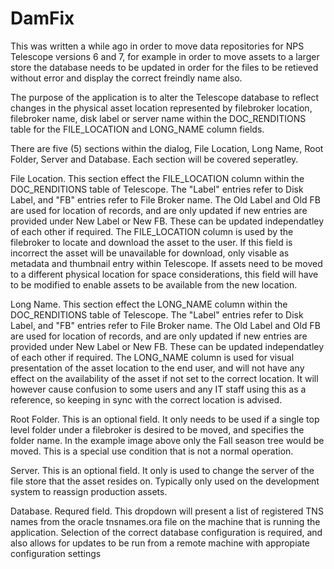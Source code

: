 DamFix
============

This was written a while ago in order to move data repositories 
for NPS Telescope versions 6 and 7, for example in order to move 
assets to a larger store the database needs to be updated in
order for the files to be retieved without error and display
the correct freindly name also.

The purpose of the application is to alter the Telescope database 
to reflect changes in the physical asset location represented 
by filebroker location, filebroker name, disk label or server 
name within the DOC_RENDITIONS table for the FILE_LOCATION and 
LONG_NAME column fields.

There are five (5) sections within the dialog, File Location, 
Long Name, Root Folder, Server and Database. Each section will 
be covered seperatley.

File Location.
This section effect the FILE_LOCATION column within the DOC_RENDITIONS 
table of Telescope. The "Label" entries refer to Disk Label, and 
"FB" entries refer to File Broker name. The Old Label and Old FB 
are used for location of records, and are only updated if new 
entries are provided under  New Label or New FB. These can be 
updated independatley of each other if required. 
The FILE_LOCATION column is used by the filebroker to locate and 
download the asset to the user. If this field is incorrect the 
asset will be unavailable for download, only visable as metadata 
and thumbnail entry within Telescope. If assets need to be moved 
to a different physical location for space considerations, this 
field will have to be modified to enable assets to be available 
from the new location.

Long Name.
This section effect the LONG_NAME column within the DOC_RENDITIONS 
table of Telescope. The "Label" entries refer to Disk Label, and 
"FB" entries refer to File Broker name. The Old Label and Old FB 
are used for location of records, and are only updated if new 
entries are provided under New Label or New FB. These can be 
updated independatley of each other if required. The LONG_NAME 
column is used for visual presentation of the asset location to 
the end user, and will not have any effect on the availability 
of the asset if not set to the correct location. It will however 
cause confusion to some users and any IT staff using this as a 
reference, so keeping in sync with the correct location is advised.

Root Folder.
This is an optional field. It only needs to be used if a single 
top level folder under a filebroker is desired to be moved, and 
specifies the folder name. In the example image above only the 
Fall season tree would be moved. This is a special use condition 
that is not a normal operation. 

Server.
This is an optional field. It only is used to change the server 
of the file store that the asset resides on. Typically only used on the development system to reassign production assets.

Database.
Requred field. This dropdown will present a list of registered 
TNS names from the oracle tnsnames.ora file on the machine that 
is running the application. Selection of the correct database 
configuration is required, and also allows for updates to be run 
from a remote machine with appropiate configuration settings

